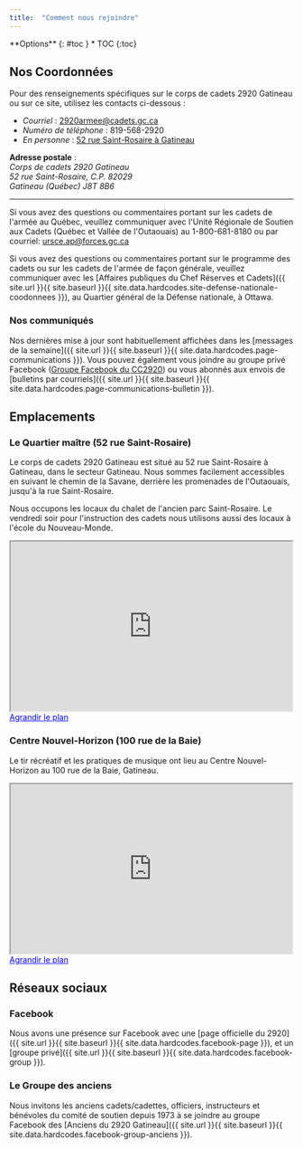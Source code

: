 ```yaml
---
title:  "Comment nous rejoindre"  
---
```

<div class="" markdown="1">
<div class="panel radius" markdown="1">
**Options**
{: #toc }
*  TOC
{:toc}
</div>
</div>

## Nos Coordonnées

Pour des renseignements spécifiques sur le corps de cadets 2920 Gatineau ou sur ce site, utilisez les contacts ci-dessous :

- *Courriel* : <2920armee@cadets.gc.ca>
- *Numéro de téléphone* : 819-568-2920
- *En personne* : [52 rue Saint-Rosaire à Gatineau](#emplacements)

**Adresse postale** :<br>
*Corps de cadets 2920 Gatineau*<br>
*52 rue Saint-Rosaire, C.P. 82029*<br>
*Gatineau (Québec)  J8T 8B6*<br>

---

Si vous avez des questions ou commentaires portant sur les cadets de l'armée au Québec, veuillez communiquer avec l'Unité Régionale de Soutien aux Cadets (Québec et Vallée de l'Outaouais) au 1-800-681-8180 ou par courriel: <ursce.ap@forces.gc.ca>

Si vous avez des questions ou commentaires portant sur le programme des cadets ou sur les cadets de l'armée de façon générale, veuillez communiquer avec les [Affaires publiques du Chef Réserves et Cadets]({{ site.url }}{{ site.baseurl }}{{ site.data.hardcodes.site-defense-nationale-coodonnees }}), au Quartier général de la Défense nationale, à Ottawa.

### Nos communiqués

Nos dernières mise à jour sont habituellement affichées dans les [messages de la semaine]({{ site.url }}{{ site.baseurl }}{{ site.data.hardcodes.page-communications }}). Vous pouvez également vous joindre au groupe privé Facebook (<a href="https://www.facebook.com/groups/cc2920Gatineau" target="_blank">Groupe Facebook du CC2920</a>) ou vous abonnés aux envois de [bulletins par courriels]({{ site.url }}{{ site.baseurl }}{{ site.data.hardcodes.page-communications-bulletin }}).

## Emplacements

### Le Quartier maître (52 rue Saint-Rosaire)

Le corps de cadets 2920 Gatineau est situé au 52 rue Saint-Rosaire à Gatineau, dans le secteur Gatineau. Nous sommes facilement accessibles en suivant le chemin de la Savane, derrière les promenades de l'Outaouais, jusqu'à la rue Saint-Rosaire.

Nous occupons les locaux du chalet de l'ancien parc Saint-Rosaire. Le vendredi soir pour l'instruction des cadets nous utilisons aussi des locaux à l'école du Nouveau-Monde.

 <iframe width="500" height="300" src="https://maps.google.ca/maps?f=q&amp;source=s_q&amp;hl=fr&amp;geocode=&amp;q=52+st+rosaire,+Gatineau,+Qu%C3%A9bec&amp;aq=&amp;sll=45.470454,-75.688376&amp;sspn=0.009375,0.022638&amp;vpsrc=0&amp;ie=UTF8&amp;hq=&amp;hnear=52+Rue+Saint+Rosaire,+Gatineau,+Qu%C3%A9bec+J8T+3B3&amp;t=m&amp;z=14&amp;iwloc=A&amp;output=embed" ></iframe>
 <a href="http://maps.google.ca/maps?f=q&amp;source=embed&amp;hl=fr&amp;geocode=&amp;q=52+st+rosaire,+Gatineau,+Qu%C3%A9bec&amp;aq=&amp;sll=45.470454,-75.688376&amp;sspn=0.009375,0.022638&amp;vpsrc=0&amp;ie=UTF8&amp;hq=&amp;hnear=52+Rue+Saint+Rosaire,+Gatineau,+Qu%C3%A9bec+J8T+3B3&amp;t=m&amp;z=14&amp;iwloc=A" style="color:#0000FF;text-align:left">Agrandir le plan</a> 

### Centre Nouvel-Horizon (100 rue de la Baie)

 Le tir récréatif et les pratiques de musique ont lieu au Centre Nouvel-Horizon au 100 rue de la Baie, Gatineau.

 <iframe width="500" height="300" src="https://maps.google.ca/maps?f=q&amp;source=s_q&amp;hl=fr&amp;geocode=&amp;q=100+Rue+de+la+Baie,+Gatineau,+Qu%C3%A9bec&amp;aq=0&amp;sll=45.467475,-75.691509&amp;sspn=0.004688,0.011319&amp;vpsrc=0&amp;ie=UTF8&amp;hq=&amp;hnear=100+Rue+de+la+Baie,+Gatineau,+Qu%C3%A9bec+J8T+3H7&amp;t=m&amp;z=14&amp;ll=45.461384,-75.69572&amp;output=embed"></iframe>
 <a href="http://maps.google.ca/maps?f=q&amp;source=embed&amp;hl=fr&amp;geocode=&amp;q=100+Rue+de+la+Baie,+Gatineau,+Qu%C3%A9bec&amp;aq=0&amp;sll=45.467475,-75.691509&amp;sspn=0.004688,0.011319&amp;vpsrc=0&amp;ie=UTF8&amp;hq=&amp;hnear=100+Rue+de+la+Baie,+Gatineau,+Qu%C3%A9bec+J8T+3H7&amp;t=m&amp;z=14&amp;ll=45.461384,-75.69572" style="color:#0000FF;text-align:left">Agrandir le plan</a>

## Réseaux sociaux

### Facebook
Nous avons une présence sur Facebook avec une [page officielle du 2920]({{ site.url }}{{ site.baseurl }}{{ site.data.hardcodes.facebook-page }}), et un [groupe privé]({{ site.url }}{{ site.baseurl }}{{ site.data.hardcodes.facebook-group }}).

### Le Groupe des anciens
Nous invitons les anciens cadets/cadettes, officiers, instructeurs et bénévoles du comité de soutien depuis 1973 à se joindre au groupe Facebook des [Anciens du 2920 Gatineau]({{ site.url }}{{ site.baseurl }}{{ site.data.hardcodes.facebook-group-anciens }}). 

